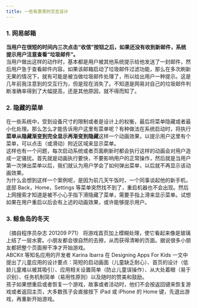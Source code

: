 ```yaml
---
title: 一些有意思的交互设计
---
```


### 1. 网易邮箱

**当用户在很短的时间内三次点击“收信”按钮之后，如果还没有收到新邮件，系统提示用户注意查看“垃圾邮件”。**  
当用户做出这样的动作时，基本都是用户被其他系统提示给他发送了一封邮件，然后用户急于查看邮件内容。如果该邮箱启动了垃圾邮件过滤功能，那么在多次刷新无果的情况下，就有可能是被当做垃圾邮件处理了，所以给出用户一种提示。这是几年前我注意到的交互行为，但是现在消失了。不知道是网易对自己的垃圾邮件判断准确率得到了大幅提高，还是其他原因，就不得而知了。

### 2. 隐藏的菜单

在一些系统中，受到设备尺寸的限制或者是设计上的权衡，最后将菜单隐藏或者最小化处理。那么怎么才能告诉用户这里有菜单呢？有种做法在系统启动时，将执行**菜单从隐藏渐变到完全显示再渐变到隐藏**这样一个动画效果，以提示用户这里有个菜单，可以点击（或滑动）附近区域来显示菜单。  
这样也有一个问题，每次启动系统或者页面刷新时都会执行这样的动画会对用户造成一定骚扰。首先就是动画执行要快，不要影响用户的正常操作，然后就是当用户第一次弹出菜单以后，我们就认为用户学会了如何弹出菜单，以后就不再显示该动画效果。  
为什么会想到这样一个案例呢，是因为前几天午饭时，一个同事谈起他的新手机，底部 Back，Home，Settings 等菜单突然找不到了，重启机器也不会出现。然后上网搜索才知道是被不小心手指下滑隐藏了菜单，需要手指上滑来显示菜单。试想如果在用户重启以后会有上述的动画效果，或许能够提示用户。

### 3. 鲸鱼岛的冬天

（摘自程序员杂志 201209 P71）
将游戏首页加上模糊处理，使它看起来像是玻璃上结了一层水雾。小朋友都会很自然的去擦，从而获得清晰的页面。据说很多小朋友都把整个页面擦干净才开始游戏。  
ABCKit 等知名应用的开发者 Karina Ibarra 在 Designing Apps For Kids 一文中提出了儿童应用的设计要点：简短的启动画面（儿童缺乏耐心）、首页的设计（低龄儿童难以被其吸引）、应用相关设置简单（防止儿童误操作）、从大处着眼（易于识别）、任务机制简单（易用性原则）以及随时的赞美和鼓励。  
孩子如果想重启或者恢复一个游戏，故事或者活动时，他们不会按返回键来恢复游戏或者返回主页，大多数孩子会直接按下 iPad 或 iPhone 的 Home 键，先退出游戏，再重新开始游戏。
